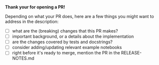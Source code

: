 
**Thank your for opening a PR!**

Depending on what your PR does, here are a few things you might want to address in the description:
+ [ ] what are the (breaking) changes that this PR makes?
+ [ ] important background, or a details about the implementation
+ [ ] are the changes covered by tests and docstrings?
+ [ ] consider adding/updating relevant example notebooks
+ [ ] right before it's ready to merge, mention the PR in the RELEASE-NOTES.md
